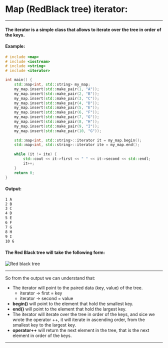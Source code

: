 # Map (RedBlack tree) iterator:

---------------------------------

#### The iterator is a simple class that allows to iterate over the tree in order of the keys.

#### Example:

```c++
# include <map>
# include <iostream>
# include <string>
# include <iterator>

int main() {
	std::map<int, std::string> my_map;
	my_map.insert(std::make_pair(1, "A"));
	my_map.insert(std::make_pair(2, "B"));
	my_map.insert(std::make_pair(3, "C"));
	my_map.insert(std::make_pair(4, "D"));
	my_map.insert(std::make_pair(5, "E"));
	my_map.insert(std::make_pair(6, "F"));
	my_map.insert(std::make_pair(7, "G"));
	my_map.insert(std::make_pair(8, "H"));
	my_map.insert(std::make_pair(9, "I"));
	my_map.insert(std::make_pair(10, "G"));
	
	std::map<int, std::string>::iterator it = my_map.begin();
	std::map<int, std::string>::iterator ite = my_map.end();
	
	while (it != ite) {
		std::cout << it->first << " " << it->second << std::endl;
		it++;
	}
	return 0;
}
```

#### Output:

```bash 
1 A
2 B
3 C
4 D
5 E
6 F
7 G
8 H
9 I
10 G
```
#### The Red Black tree will take the following form:

![Red black tree](Desktop/Containers/ft_container_D/iterator/RedBlack_iterator/Red-Black-Tree-Visualization.png "Iterator")

---------------------------------
So from the output we can understand that:
- The iterator will point to the paired data (key, value) of the tree.
    - iterator -> first = key
    - iterator -> second = value
- **begin()** will point to the element that hold the smallest key.
- **end()** will point to the element that hold the largest key.
- The iterator will iterate over the tree in order of the keys, and sice we wrote the operator ++, it will iterate in ascending order, from the smallest key to the largest key.
- **operator++** will return the next element in the tree, that is the next element in order of the keys.

----------------------------------------